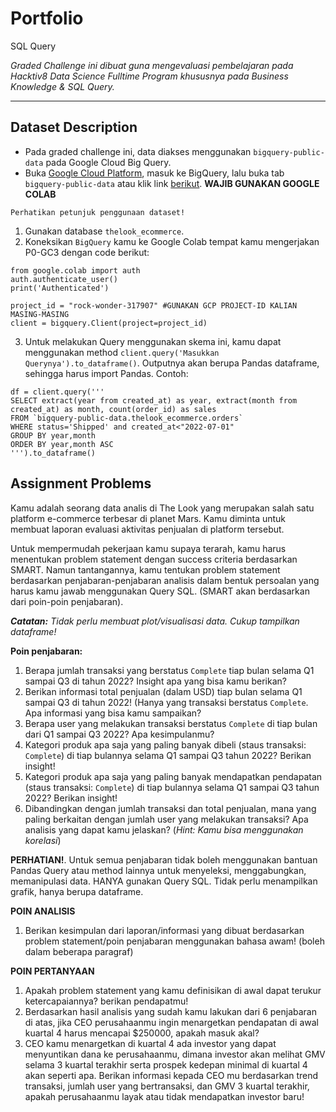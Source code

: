 # Portfolio
SQL Query

_Graded Challenge ini dibuat guna mengevaluasi pembelajaran pada Hacktiv8 Data Science Fulltime Program khususnya pada Business Knowledge & SQL Query._

---

## Dataset Description

* Pada graded challenge ini, data diakses menggunakan `bigquery-public-data` pada Google Cloud Big Query.
* Buka [Google Cloud Platform](https://console.cloud.google.com/), masuk ke BigQuery, lalu buka tab `bigquery-public-data` atau klik link [berikut](https://console.cloud.google.com/bigquery?p=bigquery-public-data&d=samples&page=dataset&_ga=2.245085957.1471931019.1642739417-486643658.1638156099).
**WAJIB GUNAKAN GOOGLE COLAB**

```{attention}
Perhatikan petunjuk penggunaan dataset!
```

1. Gunakan database `thelook_ecommerce`.
2. Koneksikan `BigQuery` kamu ke Google Colab tempat kamu mengerjakan P0-GC3 dengan code berikut:

```
from google.colab import auth
auth.authenticate_user()
print('Authenticated')

project_id = "rock-wonder-317907" #GUNAKAN GCP PROJECT-ID KALIAN MASING-MASING
client = bigquery.Client(project=project_id)
```
3. Untuk melakukan Query menggunakan skema ini, kamu dapat menggunakan method `client.query('Masukkan Querynya').to_dataframe()`. Outputnya akan berupa Pandas dataframe, sehingga harus import Pandas. Contoh:
```
df = client.query('''
SELECT extract(year from created_at) as year, extract(month from created_at) as month, count(order_id) as sales
FROM `bigquery-public-data.thelook_ecommerce.orders`
WHERE status='Shipped' and created_at<"2022-07-01"
GROUP BY year,month
ORDER BY year,month ASC
''').to_dataframe()
```


## Assignment Problems

Kamu adalah seorang data analis di The Look yang merupakan salah satu platform e-commerce terbesar di planet Mars. Kamu diminta untuk membuat laporan evaluasi aktivitas penjualan di platform tersebut.

Untuk mempermudah pekerjaan kamu supaya terarah, kamu harus menentukan problem statement dengan success criteria berdasarkan SMART. Namun tantangannya, kamu tentukan problem statement berdasarkan penjabaran-penjabaran analisis dalam bentuk persoalan yang harus kamu jawab menggunakan Query SQL. (SMART akan berdasarkan dari poin-poin penjabaran).

***Catatan:*** *Tidak perlu membuat plot/visualisasi data. Cukup tampilkan dataframe!*

**Poin penjabaran:**

1. Berapa jumlah transaksi yang berstatus `Complete` tiap bulan selama Q1 sampai Q3 di tahun 2022? Insight apa yang bisa kamu berikan?
2. Berikan informasi total penjualan (dalam USD) tiap bulan selama Q1 sampai Q3 di tahun 2022! (Hanya yang transaksi berstatus `Complete`. Apa informasi yang bisa kamu sampaikan?
3. Berapa user yang melakukan transaksi berstatus `Complete` di tiap bulan dari Q1 sampai Q3 2022? Apa kesimpulanmu?
4. Kategori produk apa saja yang paling banyak dibeli (staus transaksi: `Complete`) di tiap bulannya selama Q1 sampai Q3 tahun 2022? Berikan insight!
5. Kategori produk apa saja yang paling banyak mendapatkan pendapatan (staus transaksi: `Complete`) di tiap bulannya selama Q1 sampai Q3 tahun 2022? Berikan insight!
6. Dibandingkan dengan jumlah transaksi dan total penjualan, mana yang paling berkaitan dengan jumlah user yang melakukan transaksi? Apa analisis yang dapat kamu jelaskan? (_Hint: Kamu bisa menggunakan korelasi_)

**PERHATIAN!**. Untuk semua penjabaran tidak boleh menggunakan bantuan Pandas Query atau method lainnya untuk menyeleksi, menggabungkan, memanipulasi data. HANYA gunakan Query SQL. Tidak perlu menampilkan grafik, hanya berupa dataframe.

**POIN ANALISIS**
1. Berikan kesimpulan dari laporan/informasi yang dibuat berdasarkan problem statement/poin penjabaran menggunakan bahasa awam! (boleh dalam beberapa paragraf)

**POIN PERTANYAAN**
1. Apakah problem statement yang kamu definisikan di awal dapat terukur ketercapaiannya? berikan pendapatmu!
2. Berdasarkan hasil analisis yang sudah kamu lakukan dari 6 penjabaran di atas, jika CEO perusahaanmu ingin menargetkan pendapatan di awal kuartal 4 harus mencapai $250000, apakah masuk akal?
3. CEO kamu menargetkan di kuartal 4 ada investor yang dapat menyuntikan dana ke perusahaanmu, dimana investor akan melihat GMV selama 3 kuartal terakhir serta prospek kedepan minimal di kuartal 4 akan seperti apa. Berikan informasi kepada CEO mu berdasarkan trend transaksi, jumlah user yang bertransaksi, dan GMV 3 kuartal terakhir, apakah perusahaanmu layak atau tidak mendapatkan investor baru!
